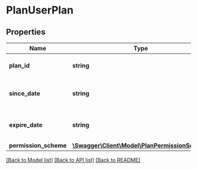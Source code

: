 # PlanUserPlan

## Properties
Name | Type | Description | Notes
------------ | ------------- | ------------- | -------------
**plan_id** | **string** | ID тарифного плана | 
**since_date** | **string** | Дата начала тарифного плана | 
**expire_date** | **string** | Дата окончания тарифного плана | 
**permission_scheme** | [**\Swagger\Client\Model\PlanPermissionScheme**](PlanPermissionScheme.md) |  | 

[[Back to Model list]](../README.md#documentation-for-models) [[Back to API list]](../README.md#documentation-for-api-endpoints) [[Back to README]](../README.md)


